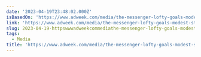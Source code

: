 ```yaml
---
date: '2023-04-19T23:48:02.000Z'
isBasedOn: 'https://www.adweek.com/media/the-messenger-lofty-goals-modest-strategy/'
link: 'https://www.adweek.com/media/the-messenger-lofty-goals-modest-strategy/'
slug: 2023-04-19-httpswwwadweekcommediathe-messenger-lofty-goals-modest-strategy
tags:
  - Media
title: 'https://www.adweek.com/media/the-messenger-lofty-goals-modest-strategy/'
---
```


